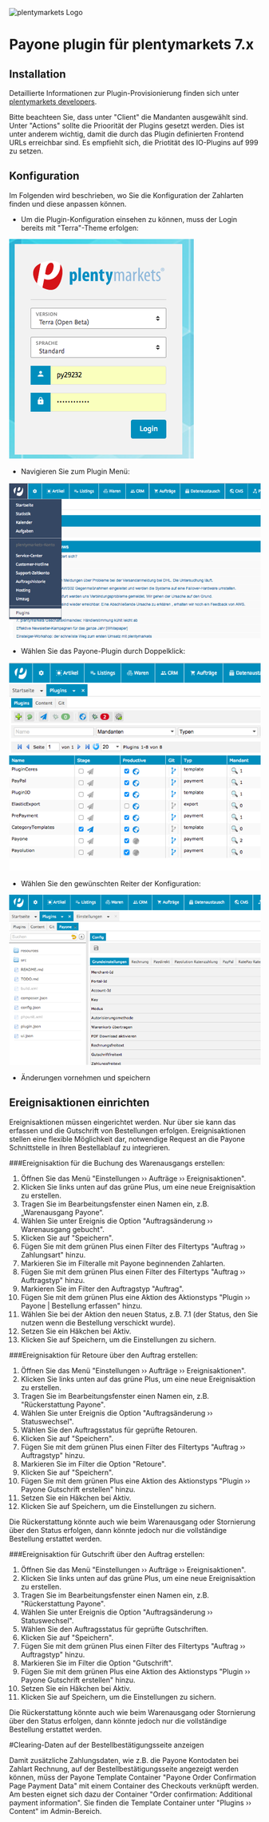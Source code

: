 ![plentymarkets Logo](http://www.plentymarkets.eu/layout/pm/images/logo/plentymarkets-logo.jpg)

# Payone plugin für plentymarkets 7.x

## Installation

Detaillierte Informationen zur Plugin-Provisionierung finden sich unter [plentymarkets developers](https://developers.plentymarkets.com/dev-doc/basics#plugin-provisioning).

Bitte beachteen Sie, dass unter "Client" die Mandanten ausgewählt sind. Unter "Actions" sollte die Prioorität der Plugins gesetzt werden. Dies ist unter anderem wichtig, damit die durch das Plugin definierten Frontend URLs erreichbar sind. Es empfiehlt sich, die Priotität des IO-Plugins auf 999 zu setzen.

## Konfiguration

Im Folgenden wird beschrieben, wo Sie die Konfiguration der Zahlarten finden und diese anpassen können.

* Um die Plugin-Konfiguration einsehen zu können, muss der Login bereits mit "Terra"-Theme erfolgen: 

![Login](./login.png)

* Navigieren Sie zum Plugin Menü:

![Selecting plugin menu](./selecting_plugin_section.png)

* Wählen Sie das Payone-Plugin durch Doppelklick:

![Plugin list](./plugin_list.png)

* Wählen Sie den gewünschten Reiter der Konfiguration:

![config](./config.png)

* Änderungen vornehmen und speichern

## Ereignisaktionen einrichten

Ereignisaktionen müssen eingerichtet werden. Nur über sie kann das erfassen und die Gutschrift von Bestellungen erfolgen. Ereignisaktionen stellen eine flexible Möglichkeit dar, notwendige Request an die Payone Schnittstelle in Ihren Bestellablauf zu integrieren.

###Ereignisaktion für die Buchung des Warenausgangs erstellen:

1. Öffnen Sie das Menü "Einstellungen ›› Aufträge ›› Ereignisaktionen".
2. Klicken Sie links unten auf das grüne Plus, um eine neue Ereignisaktion zu erstellen.
3. Tragen Sie im Bearbeitungsfenster einen Namen ein, z.B. „Warenausgang Payone“.
4. Wählen Sie unter Ereignis die Option "Auftragsänderung ›› Warenausgang gebucht".
5. Klicken Sie auf "Speichern". 
5. Fügen Sie mit dem grünen Plus einen Filter des Filtertyps "Auftrag ›› Zahlungsart" hinzu.
6. Markieren Sie im Filteralle mit Payone beginnenden Zahlarten.
7. Fügen Sie mit dem grünen Plus einen Filter des Filtertyps "Auftrag ›› Auftragstyp" hinzu.
8. Markieren Sie im Filter den Auftragstyp "Auftrag".
9. Fügen Sie mit dem grünen Plus eine Aktion des Aktionstyps "Plugin ›› Payone | Bestellung erfassen" hinzu.
10. Wählen Sie bei der Aktion den neuen Status, z.B. 7.1 (der Status, den Sie nutzen wenn die Bestellung verschickt wurde).
11. Setzen Sie ein Häkchen bei Aktiv.
12. Klicken Sie auf Speichern, um die Einstellungen zu sichern.

###Ereignisaktion für Retoure über den Auftrag erstellen:

1. Öffnen Sie das Menü "Einstellungen ›› Aufträge ›› Ereignisaktionen".
2. Klicken Sie links unten auf das grüne Plus, um eine neue Ereignisaktion zu erstellen.
3. Tragen Sie im Bearbeitungsfenster einen Namen ein, z.B. "Rückerstattung Payone".
4. Wählen Sie unter Ereignis die Option "Auftragsänderung ›› Statuswechsel".
5. Wählen Sie den Auftragsstatus für geprüfte Retouren.
6. Klicken Sie auf "Speichern". 
7. Fügen Sie mit dem grünen Plus einen Filter des Filtertyps "Auftrag ›› Auftragstyp" hinzu.
8. Markieren Sie im Filter die Option "Retoure".
6. Klicken Sie auf "Speichern". 
11. Fügen Sie mit dem grünen Plus eine Aktion des Aktionstyps "Plugin ›› Payone Gutschrift erstellen" hinzu.
12. Setzen Sie ein Häkchen bei Aktiv.
13. Klicken Sie auf Speichern, um die Einstellungen zu sichern.

Die Rückerstattung könnte auch wie beim Warenausgang oder Stornierung über den Status erfolgen, dann könnte jedoch nur 
die vollständige Bestellung erstattet werden.


###Ereignisaktion für Gutschrift über den Auftrag erstellen:

1. Öffnen Sie das Menü "Einstellungen ›› Aufträge ›› Ereignisaktionen".
2. Klicken Sie links unten auf das grüne Plus, um eine neue Ereignisaktion zu erstellen.
3. Tragen Sie im Bearbeitungsfenster einen Namen ein, z.B. "Rückerstattung Payone".
4. Wählen Sie unter Ereignis die Option "Auftragsänderung ›› Statuswechsel".
5. Wählen Sie den Auftragsstatus für geprüfte Gutschriften.
6. Klicken Sie auf "Speichern". 
7. Fügen Sie mit dem grünen Plus einen Filter des Filtertyps "Auftrag ›› Auftragstyp" hinzu.
8. Markieren Sie im Filter die Option "Gutschrift".
11. Fügen Sie mit dem grünen Plus eine Aktion des Aktionstyps "Plugin ›› Payone Gutschrift erstellen" hinzu.
12. Setzen Sie ein Häkchen bei Aktiv.
13. Klicken Sie auf Speichern, um die Einstellungen zu sichern.

Die Rückerstattung könnte auch wie beim Warenausgang oder Stornierung über den Status erfolgen, dann könnte jedoch nur 
die vollständige Bestellung erstattet werden.

#Clearing-Daten auf der Bestellbestätigungsseite anzeigen

Damit zusätzliche Zahlungsdaten, wie z.B. die Payone Kontodaten bei Zahlart Rechnung, auf der Bestellbestätigungsseite 
angezeigt werden können, müss der Payone Template Container "Payone Order Confirmation Page Payment Data" mit einem 
 Container des Checkouts verknüpft werden. Am besten eignet sich dazu der Container 
 "Order confirmation: Additional payment information". Sie finden die Template Container unter "Plugins ›› Content" im 
 Admin-Bereich.